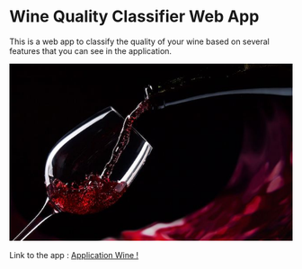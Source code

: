 # Wine Quality Classifier Web App

This is a web app to classify the quality of your wine based on several features that you can see in the application. 

![wine](https://github.com/Nath19/Wine_Deployment/blob/main/wine.png)





Link to the app : [Application Wine !](https://share.streamlit.io/nath19/wine_deployment/main/myapp.py)

